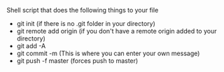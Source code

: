 Shell script that does the following things to your file

- git init (if there is no .git folder in your directory)
- git remote add origin (if you don't have a remote origin added to your directory)
- git add -A 
- git commit -m (This is where you can enter your own message)
- git push -f master (forces push to master)
